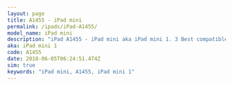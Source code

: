 ```yaml
---
layout: page
title: A1455 - iPad mini
permalink: /ipads/iPad-A1455/
model_name: iPad mini
description: "iPad A1455 - iPad mini aka iPad mini 1. 3 Best compatible iPad cases, pens, chargers and keyboards."
aka: iPad mini 1
code: A1455
date: 2018-06-05T06:24:51.474Z
sim: true
keywords: "iPad mini, A1455, iPad mini 1"
---
```

